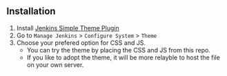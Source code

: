 ## Installation

1. Install [Jenkins Simple Theme Plugin](https://plugins.jenkins.io/simple-theme-plugin/)
1. Go to `Manage Jenkins` > `Configure System` > `Theme`
1. Choose your prefered option for CSS and JS.
    - You can try the theme by placing the CSS and JS from this repo.
    - If you like to adopt the theme, it will be more relayble to host the file on your own server.